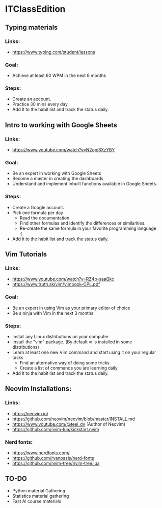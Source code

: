 # ITClassEdition

## Typing materials
### Links: 
* https://www.typing.com/student/lessons
### Goal: 
* Achieve at least 60 WPM in the next 6 months
### Steps:
* Create an account.
* Practice 30 mins every day.
* Add it to the habit list and track the status daily.

## Intro to working with Google Sheets
### Links: 
* https://www.youtube.com/watch?v=N2opj8XzYBY
### Goal: 
* Be an expert in working with Google Sheets
* Become a master in creating the dashboards
* Understand and implement inbuilt functions available in Google Sheets.
### Steps:
* Create a Google account.
* Pick one formula per day
  * Read the documentation.
  * Find other formulas and identify the differences or similarities.
  * Re-create the same formula in your favorite programming language :)
* Add it to the habit list and track the status daily.

## Vim Tutorials
### Links: 
* https://www.youtube.com/watch?v=RZ4p-saaQkc
* https://www.truth.sk/vim/vimbook-OPL.pdf
### Goal:
* Be an expert in using Vim as your primary editor of choice
* Be a ninja with Vim in the next 3 months
### Steps:
* Install any Linux distributions on your computer
* Install the "vim" package. (By default vi is installed in some distributions)
* Learn at least one new Vim command and start using it on your regular tasks
  * Find an alternative way of doing some tricks
  * Create a list of commands you are learning daily
* Add it to the habit list and track the status daily.

## Neovim Installations:
### Links:
* https://neovim.io/
* https://github.com/neovim/neovim/blob/master/INSTALL.md
* https://www.youtube.com/@teej_dv (Author of Neovim)
* https://github.com/nvim-lua/kickstart.nvim
### Nerd fonts:
* https://www.nerdfonts.com/
* https://github.com/ryanoasis/nerd-fonts
* https://github.com/nvim-tree/nvim-tree.lua


## TO-DO
* Python material Gathering
* Statistics material gathering
* Fast AI course materials


